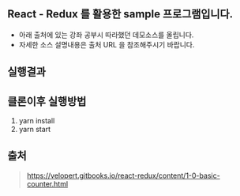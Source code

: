 ## React - Redux 를 활용한 sample 프로그램입니다. 
- 아래 출처에 있는 강좌 공부시 따라했던 데모소스를 올립니다. 
- 자세한 소스 설명내용은 출처 URL 을 참조해주시기 바랍니다. 

## 실행결과


## 클론이후 실행방법
1) yarn install
2) yarn start

## 출처
> https://velopert.gitbooks.io/react-redux/content/1-0-basic-counter.html

